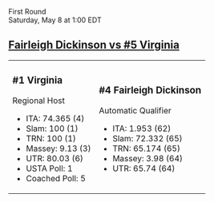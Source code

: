 First Round  
Saturday, May 8 at 1:00 EDT
## [Fairleigh Dickinson vs #5 Virginia](https://www.ncaa.com/game/5833378) 

<table><tr><td>  

### #1 Virginia  

Regional Host  
- ITA: 74.365 (4)  
- Slam: 100 (1)  
- TRN: 100 (1)  
- Massey: 9.13 (3)  
- UTR: 80.03 (6)  
- USTA Poll: 1  
- Coached Poll: 5  

</td><td>  

### #4 Fairleigh Dickinson  

Automatic Qualifier  
- ITA: 1.953 (62)  
- Slam: 72.332 (65)  
- TRN: 65.174 (65)  
- Massey: 3.98 (64)  
- UTR: 65.74 (64)  

</td></tr></table>  